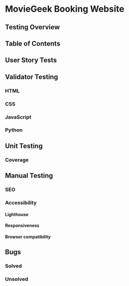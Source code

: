 # MovieGeek Booking Website

## Testing Overview

## Table of Contents

## User Story Tests

## Validator Testing

### HTML

### CSS

### JavaScript

### Python

## Unit Testing

### Coverage

## Manual Testing

### SEO

### Accessibility

#### Lighthouse

#### Responsiveness

#### Browser compatibility

## Bugs

### Solved

### Unsolved